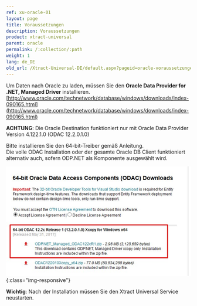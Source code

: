 ```yaml
---
ref: xu-oracle-01
layout: page
title: Voraussetzungen
description: Voraussetzungen
product: xtract-universal
parent: oracle
permalink: /:collection/:path
weight: 1
lang: de_DE
old_url: /Xtract-Universal-DE/default.aspx?pageid=oracle-voraussetzungen
---
```


Um Daten nach Oracle zu laden, müssen Sie den **Oracle Data Provider for .NET, Managed Driver** installieren. 
[http://www.oracle.com/technetwork/database/windows/downloads/index-090165.html](http://www.oracle.com/technetwork/database/windows/downloads/index-090165.html)

**ACHTUNG**: Die Oracle Destination funktioniert nur mit Oracle Data Provider Version 4.122.1.0 (ODAC 12.2.0.1.0)

Bitte installieren Sie den 64-bit-Treiber gemäß Anleitung.<br>
Die volle ODAC Installation oder der gesamte Oracle DB Client funktioniert alternativ auch, sofern ODP.NET als Komponente ausgewählt wird.

![xu-oracle-odp-net-managed-driver](/img/content/xu-oracle-odp-net-managed-driver.jpg){:class="img-responsive"}


**Wichtig**: Nach der Installation müssen Sie den Xtract Universal Service neustarten.





